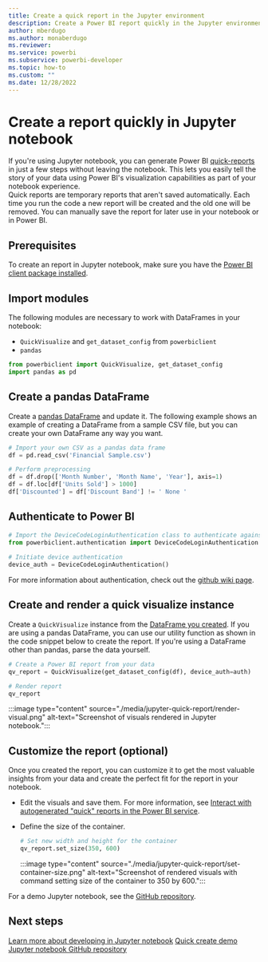 ```yaml
---
title: Create a quick report in the Jupyter environment
description: Create a Power BI report quickly in the Jupyter environment
author: mberdugo
ms.author: monaberdugo
ms.reviewer:
ms.service: powerbi
ms.subservice: powerbi-developer
ms.topic: how-to
ms.custom: ""
ms.date: 12/28/2022
---
```

# Create a report quickly in Jupyter notebook

If you're using Jupyter notebook, you can generate Power BI [quick-reports](../../create-reports/service-interact-quick-report.md) in just a few steps without leaving the notebook. This lets you easily tell the story of your data using Power BI's visualization capabilities as part of your notebook experience.  
Quick reports are temporary reports that aren't saved automatically. Each time you run the code a new report will be created and the old one will be removed. You can manually save the report for later use in your notebook or in Power BI.

## Prerequisites

To create an report in Jupyter notebook, make sure you have the [Power BI client package installed](/javascript/api/overview/powerbi/powerbi-jupyter#install-the-power-bi-client-package).

## Import modules

The following modules are necessary to work with DataFrames in your notebook:

* `QuickVisualize` and `get_dataset_config` from `powerbiclient`
* `pandas`

```python
from powerbiclient import QuickVisualize, get_dataset_config
import pandas as pd
```

## Create a pandas DataFrame

Create a [pandas DataFrame](https://pandas.pydata.org/pandas-docs/stable/reference/api/pandas.DataFrame.html) and update it. The following example shows an example of creating a DataFrame from a sample CSV file, but you can create your own DataFrame any way you want.

```python
# Import your own CSV as a pandas data frame
df = pd.read_csv('Financial Sample.csv')

# Perform preprocessing
df = df.drop(['Month Number', 'Month Name', 'Year'], axis=1)
df = df.loc[df['Units Sold'] > 1000]
df['Discounted'] = df['Discount Band'] != ' None '
```

## Authenticate to Power BI

```python
# Import the DeviceCodeLoginAuthentication class to authenticate against Power BI
from powerbiclient.authentication import DeviceCodeLoginAuthentication
    
# Initiate device authentication
device_auth = DeviceCodeLoginAuthentication()
```

For more information about authentication, check out the [github wiki page](https://github.com/microsoft/powerbi-jupyter/wiki#authenticate-to-power-bi-and-acquire-an-access-token).

## Create and render a quick visualize instance

Create a `QuickVisualize` instance from the [DataFrame you created](#create-a-pandas-dataframe). If you are using a pandas DataFrame, you can use our utility function as shown in the code snippet below to create the report. If you're using a DataFrame other than pandas, parse the data yourself.

```python
# Create a Power BI report from your data
qv_report = QuickVisualize(get_dataset_config(df), device_auth=auth)

# Render report
qv_report
```

:::image type="content" source="./media/jupyter-quick-report/render-visual.png" alt-text="Screenshot of visuals rendered in Jupyter notebook.":::

## Customize the report (optional)

Once you created the report, you can customize it to get the most valuable insights from your data and create the perfect fit for the report in your notebook.  

* Edit the visuals and save them. For more information, see [Interact with autogenerated "quick" reports in the Power BI service](../../create-reports/service-interact-quick-report.md).

* Define the size of the container.

  ```python
  # Set new width and height for the container
  qv_report.set_size(350, 600)
  ```

  :::image type="content" source="./media/jupyter-quick-report/set-container-size.png" alt-text="Screenshot of rendered visuals with command setting size of the container to 350 by 600.":::

For a demo Jupyter notebook, see the [GitHub repository](https://github.com/microsoft/powerbi-jupyter/).

## Next steps

[Learn more about developing in Jupyter notebook](/javascript/api/overview/powerbi/powerbi-jupyter)
[Quick create demo Jupyter notebook GitHub repository](https://github.com/microsoft/powerbi-jupyter/)
